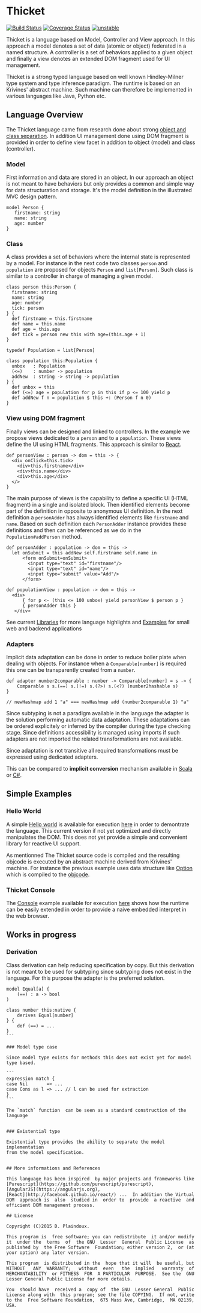 # Thicket

[![Build Status](https://travis-ci.org/d-plaindoux/thicket.svg)](https://travis-ci.org/d-plaindoux/thicket) 
[![Coverage Status](https://coveralls.io/repos/d-plaindoux/thicket/badge.png?branch=master)](https://coveralls.io/r/d-plaindoux/thicket?branch=master) 
[![unstable](http://badges.github.io/stability-badges/dist/unstable.svg)](http://github.com/badges/stability-badges)

Thicket is a language based on Model, Controller and View approach.  In
this  approach  a model  denotes  a set  of  data  (atomic or  object)
federated in  a named  structure. A controller  is a set  of behaviors
applied to a  given object and finally a view  denotes an extended DOM
fragment used for UI management.

Thicket is a  strong typed language based on  well known Hindley-Milner
type system and type inference paradigm. The runtime is based on an
Krivines' abstract machine. Such machine can therefore be implemented 
in various languages like Java, Python etc.

## Language Overview

The Thicket language  came from research done about  strong [object and
class   separation](http://d.plaindoux.free.fr/clump/index.html).   In
addition UI management done using DOM fragment is provided in order to
define  view   facet  in   addition  to   object  (model)   and  class
(controller).

### Model

First information and data are stored in an object. In our approach an
object is not  meant to have behaviors but only  provides a common and
simple  way  for  data  structuration and  storage.   It's  the  model
definition in the illustrated MVC design pattern.

```
model Person {
   firstname: string
   name: string
   age: number
}
```

### Class

A  class provides  a  set of  behaviors where  the  internal state  is
represented by  a model.  For instance  in the  next code  two classes
`person`  and  `population`  are  proposed for  objects  `Person`  and
`list[Person]`. Such class is similar to a controller in charge of managing
a given model.

```
class person this:Person {  
  firstname: string
  name: string
  age: number
  tick: person
} {
  def firstname = this.firstname
  def name = this.name
  def age = this.age
  def tick = person new this with age=(this.age + 1)
}

typedef Population = list[Person]

class population this:Population {
  unbox   : Population
  (<=)    : number -> population
  addNew  : string -> string -> population
} {
  def unbox = this
  def (<=) age = population for p in this if p <= 100 yield p
  def addNew f n = population $ this +: (Person f n 0)
}
```

### View using DOM fragment

Finally  views can  be  designed  and linked  to  controllers. In  the
example  we   propose  views  dedicated   to  a  `person`  and   to  a
`population`. These  views define  the UI  using HTML  fragments. This
approach is  similar to [React](http://facebook.github.io/react/).

```
def personView : person -> dom = this -> {
  <div onClick=this.tick> 
    <div>this.firstname</div>
    <div>this.name</div>
    <div>this.age</div>
  </>
}
```

The main  purpose of views is  the capability to define  a specific UI
(HTML  fragment) in  a  single and  isolated  block.  Then  identified
elements become  part of  the definition in  opposite to  anonymous UI
definition.   In  the  next  definition  a  `personAdder`  has  always
identified  elements  like  `firstname`  and  `name`.  Based  on  such
definition each `PersonAdder` instance  provides these definitions and
then can be referenced as we do in the `Population#addPerson` method.

```
def personAdder : population -> dom = this ->
  let onSubmit = this addNew self.firstname self.name in
      <form onSubmit=onSubmit>
        <input type="text" id="firstname"/>
        <input type="text" id="name"/>
        <input type="submit" value="Add"/>
      </form>

def populationView : population -> dom = this ->
  <div>
      { for p <- (this <= 100 unbox) yield personView $ person p }
      { personAdder this }
   </div>
```

See current 
[Libraries](https://github.com/d-plaindoux/thicket/tree/master/thicket/core)
for more language highlights and 
[Examples](https://github.com/d-plaindoux/thicket/tree/master/thicket/examples)
for small web and backend applications

### Adapters

Implicit data adaptation can be done in order to reduce boiler plate 
when dealing with objects. For instance when a `Comparable[number]` is
required this one can be transparently created from a `number`. 

```    
def adapter number2comparable : number -> Comparable[number] = s -> {
    Comparable s s.(==) s.(!=) s.(?>) s.(<?) (number2hashable s)
}

// newHashmap add 1 "a" === newHashmap add (number2comparable 1) "a"
```

Since subtyping is not a paradigm available in the language the adapter
is the solution performing automatic data adaptation. These adaptations
can be ordered explicitely or inferred by the compiler during the type 
checking stage. Since definitions accessibility is managed using imports
if such adapters are not imported the related transformations are not
available.

Since adaptation is not transitive all required transformations must be 
expressed using dedicated adapters.

This can be compared to **implicit conversion** mechanism available in 
[Scala](http://docs.scala-lang.org/overviews/core/implicit-classes.html) 
or [C#](https://msdn.microsoft.com/fr-fr/library/xhbhezf4.aspx). 

## Simple Examples

### Hello World

A simple [Hello world](https://github.com/d-plaindoux/thicket/blob/master/thicket/examples/helloWorld.html) 
is available for execution [here](http://d.plaindoux.free.fr/thicket/thicket/examples/helloWorld.html) in 
order to demontrate the language. This current version if not yet optimized and directly manipulates 
the DOM. This does not yet provide a simple and convenient library for reactive UI support. 

As mentionned The Thicket source code is compiled and the resulting objcode is executed 
by an abstract machine derived from Krivines' machine. For instance the previous example 
uses data structure like [Option](https://github.com/d-plaindoux/thicket/blob/master/thicket/core/data/option.tkt)
which is compiled to the [objcode](http://d.plaindoux.free.fr/thicket/site/Data.Option.tkt.o.txt). 

### Thicket Console

The [Console](https://github.com/d-plaindoux/thicket/tree/master/thicket/examples/thicket) example available 
for execution [here](http://d.plaindoux.free.fr/thicket/thicket/examples/thicket/console.html) shows how the 
runtime can be easily extended in order to provide a naive embedded interpret in the web browser.

## Works in progress

### Derivation

Class derivation can help reducing specification by copy. But this derivation is not meant to be used for 
subtyping since subtyping does not exist in the language. For this purpose the adapter is the preferred 
solution.

````
model Equal[a] { 
    (==) : a -> bool
)

class number this:native {
    derives Equal[number]
} {
    def (==) = ...
}
```

### Model type case

Since model type exists for methods this does not exist yet for model
type based.

```
expression match {
case Nil       => ...
case Cons as l => ... // l can be used for extraction
}
```

The `match` function  can be seen as a standard construction of the language


### Existential type

Existential type provides the ability to separate the model implementation
from the model specification. 


## More informations and References

This language has been inspired  by major projects and frameworks like
[Purescript](https://github.com/purescript/purescript),
[AngularJS](https://angularjs.org),
[React](http://facebook.github.io/react/) ...  In addition the Virtual
DOM  approach is  also  studied in  order to  provide  a reactive  and
efficient DOM management process.

## License

Copyright (C)2015 D. Plaindoux.

This program is  free software; you can redistribute  it and/or modify
it  under the  terms  of  the GNU  Lesser  General  Public License  as
published by  the Free Software  Foundation; either version 2,  or (at
your option) any later version.

This program  is distributed in the  hope that it will  be useful, but
WITHOUT   ANY  WARRANTY;   without  even   the  implied   warranty  of
MERCHANTABILITY  or FITNESS  FOR  A PARTICULAR  PURPOSE.  See the  GNU
Lesser General Public License for more details.

You  should have  received a  copy of  the GNU  Lesser General  Public
License along with  this program; see the file COPYING.  If not, write
to the  Free Software Foundation,  675 Mass Ave, Cambridge,  MA 02139,
USA.




